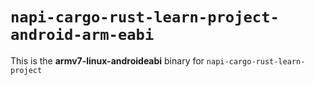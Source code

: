 # `napi-cargo-rust-learn-project-android-arm-eabi`

This is the **armv7-linux-androideabi** binary for `napi-cargo-rust-learn-project`
